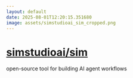 ```yaml
---
layout: default
date: 2025-08-01T12:20:15.351680
image: assets/simstudioai_sim_cropped.png
---
```


# [simstudioai/sim](https://github.com/simstudioai/sim)

open-source tool for building AI agent workflows

